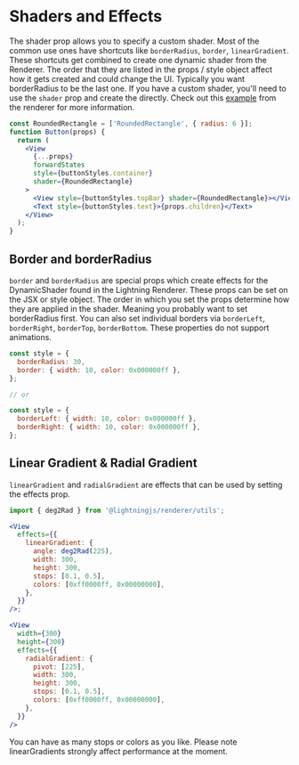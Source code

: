 # Shaders and Effects

The shader prop allows you to specify a custom shader. Most of the common use ones have shortcuts like `borderRadius`, `border`, `linearGradient`. These shortcuts get combined to create one dynamic shader from the Renderer. The order that they are listed in the props / style object affect how it gets created and could change the UI. Typically you want borderRadius to be the last one. If you have a custom shader, you'll need to use the `shader` prop and create the directly. Check out this [example](https://github.com/lightning-js/renderer/blob/main/examples/tests/dynamic-shader.ts) from the renderer for more information.

```jsx
const RoundedRectangle = ['RoundedRectangle', { radius: 6 }];
function Button(props) {
  return (
    <View
      {...props}
      forwardStates
      style={buttonStyles.container}
      shader={RoundedRectangle}
    >
      <View style={buttonStyles.topBar} shader={RoundedRectangle}></View>
      <Text style={buttonStyles.text}>{props.children}</Text>
    </View>
  );
}
```

## Border and borderRadius

`border` and `borderRadius` are special props which create effects for the DynamicShader found in the Lightning Renderer. These props can be set on the JSX or style object. The order in which you set the props determine how they are applied in the shader. Meaning you probably want to set borderRadius first. You can also set individual borders via `borderLeft`, `borderRight`, `borderTop`, `borderBottom`. These properties do not support animations.

```js
const style = {
  borderRadius: 30,
  border: { width: 10, color: 0x000000ff },
};

// or

const style = {
  borderLeft: { width: 10, color: 0x000000ff },
  borderRight: { width: 10, color: 0x000000ff },
};
```

## Linear Gradient & Radial Gradient

`linearGradient` and `radialGradient` are effects that can be used by setting the effects prop.

```jsx
import { deg2Rad } from '@lightningjs/renderer/utils';

<View
  effects={{
    linearGradient: {
      angle: deg2Rad(225),
      width: 300,
      height: 300,
      stops: [0.1, 0.5],
      colors: [0xff0000ff, 0x00000000],
    },
  }}
/>;
```

```jsx
<View
  width={300}
  height={300}
  effects={{
    radialGradient: {
      pivot: [225],
      width: 300,
      height: 300,
      stops: [0.1, 0.5],
      colors: [0xff0000ff, 0x00000000],
    },
  }}
/>
```

You can have as many stops or colors as you like. Please note linearGradients strongly affect performance at the moment.

